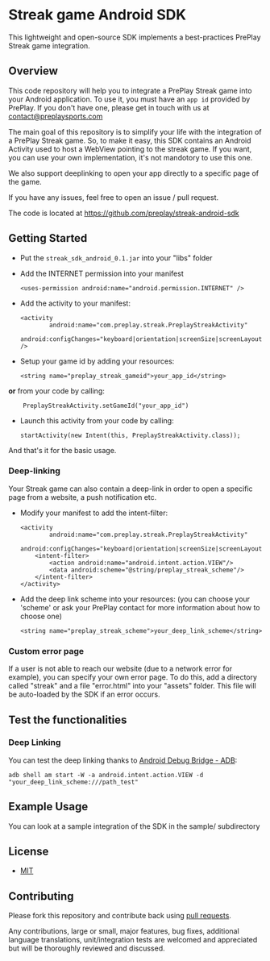 # Streak game Android SDK

This lightweight and open-source SDK implements a best-practices PrePlay Streak game integration.

## Overview

  This code repository will help you to integrate a PrePlay Streak game into your Android application.
  To use it, you must have an `app id` provided by PrePlay. If you don't have one, please get in touch with us at contact@preplaysports.com

  The main goal of this repository is to simplify your life with the integration of a PrePlay Streak game.
  So, to make it easy, this SDK contains an Android Activity used to host a WebView pointing to the streak game.
  If you want, you can use your own implementation, it's not mandotory to use this one.

  We also support deeplinking to open your app directly to a specific page of the game.

  If you have any issues, feel free to open an issue / pull request.

  The code is located at https://github.com/preplay/streak-android-sdk

## Getting Started

  - Put the `streak_sdk_android_0.1.jar` into your "libs" folder
  - Add the INTERNET permission into your manifest

        <uses-permission android:name="android.permission.INTERNET" />

  - Add the activity to your manifest:

        <activity
                android:name="com.preplay.streak.PreplayStreakActivity"
                android:configChanges="keyboard|orientation|screenSize|screenLayout" />

  - Setup your game id by adding your resources:

        <string name="preplay_streak_gameid">your_app_id</string>

  **or** from your code by calling:

        PreplayStreakActivity.setGameId("your_app_id")

  - Launch this activity from your code by calling:

        startActivity(new Intent(this, PreplayStreakActivity.class));

And that's it for the basic usage.

### Deep-linking

Your Streak game can also contain a deep-link in order to open a specific page from a website, a push notification etc.

  - Modify your manifest to add the intent-filter:

        <activity
                android:name="com.preplay.streak.PreplayStreakActivity"
                android:configChanges="keyboard|orientation|screenSize|screenLayout">
            <intent-filter>
                <action android:name="android.intent.action.VIEW"/>
                <data android:scheme="@string/preplay_streak_scheme"/>
            </intent-filter>
        </activity>

  - Add the deep link scheme into your resources: (you can choose your 'scheme' or ask your PrePlay contact for more information about how to choose one)

        <string name="preplay_streak_scheme">your_deep_link_scheme</string>

### Custom error page

If a user is not able to reach our website (due to a network error for example), you can specify your own error page.
To do this, add a directory called "streak" and a file "error.html" into your "assets" folder. This file will be auto-loaded by the SDK if an error occurs.

## Test the functionalities
### Deep Linking
  You can test the deep linking thanks to [Android Debug Bridge - ADB](http://developer.android.com/tools/help/adb.html):

    adb shell am start -W -a android.intent.action.VIEW -d "your_deep_link_scheme:///path_test"

## Example Usage
  You can look at a sample integration of the SDK in the sample/ subdirectory

## License

* [MIT](http://opensource.org/licenses/MIT)

## Contributing

Please fork this repository and contribute back using
[pull requests](https://github.com/preplay/streak-android-sdk/pulls).

Any contributions, large or small, major features, bug fixes, additional
language translations, unit/integration tests are welcomed and appreciated
but will be thoroughly reviewed and discussed.
